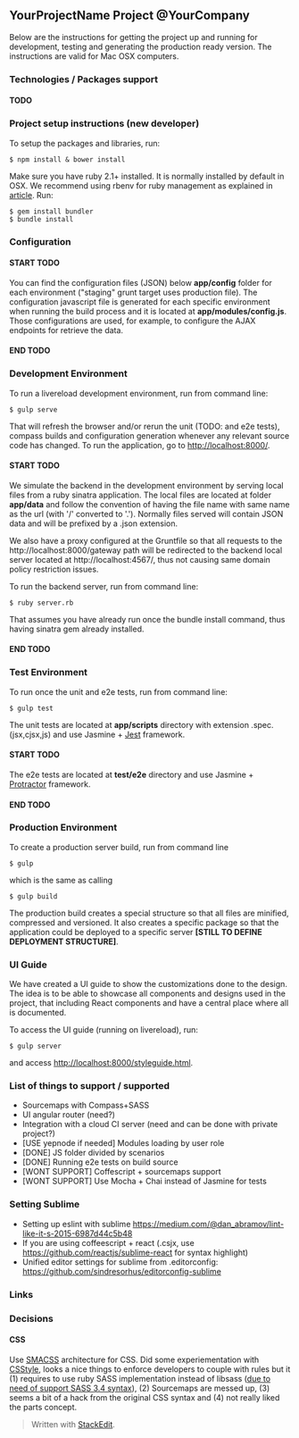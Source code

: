 ## YourProjectName Project @YourCompany

Below are the instructions for getting the project up and running for development, testing and generating the production ready version. The instructions are valid for Mac OSX computers.

### Technologies / Packages support

#### TODO

### Project setup instructions (new developer)

To setup the packages and libraries, run:

```
$ npm install & bower install
```

Make sure you have ruby 2.1+ installed. It is normally installed by default in OSX.
We recommend using rbenv for ruby management as explained in [article](http://robots.thoughtbot.com/using-rbenv-to-manage-rubies-and-gems). Run:

```
$ gem install bundler
$ bundle install
```

### Configuration

#### START TODO
You can find the configuration files (JSON) below **app/config** folder for each environment ("staging" grunt target uses production file). The configuration javascript file is generated for each specific environment when running the build process and it is located at **app/modules/config.js**. Those configurations are used, for example, to configure the AJAX endpoints for retrieve the data. 
#### END TODO

### Development Environment

To run a livereload development environment, run from command line:

```
$ gulp serve
```

That will refresh the browser and/or rerun the unit (TODO: and e2e tests), compass builds and configuration generation whenever any relevant source code has changed. To run the application, go to <http://localhost:8000/>.

#### START TODO
We simulate the backend in the development environment by serving local files from a ruby sinatra application. The local files are located at folder **app/data** and follow the convention of having the file name with same name as the url (with '/' converted to '.'). Normally files served will contain JSON data and will be prefixed by a .json extension.

We also have a proxy configured at the Gruntfile so that all requests to the http://localhost:8000/gateway path will be redirected to the backend local server located at http://localhost:4567/, thus not causing same domain policy restriction issues.

To run the backend server, run from command line:

```
$ ruby server.rb
```

That assumes you have already run once the bundle install command, thus having sinatra gem already installed.
#### END TODO

### Test Environment

To run once the unit and e2e tests, run from command line:

```
$ gulp test
```

The unit tests are located at **app/scripts** directory with extension .spec.(jsx,cjsx,js) and use Jasmine + [Jest](https://facebook.github.io/jest/) framework.

#### START TODO
The e2e tests are located at **test/e2e** directory and use Jasmine + [Protractor](https://github.com/angular/protractor) framework.
#### END TODO

### Production Environment

To create a production server build, run from command line

```
$ gulp
```

which is the same as calling

```
$ gulp build
```

The production build creates a special structure so that all files are minified, compressed and versioned. It also creates a specific package so that the application could be deployed to a specific server **[STILL TO DEFINE DEPLOYMENT STRUCTURE]**.

### UI Guide

We have created a UI guide to show the customizations done to the design. The idea is to be able to showcase all components and designs used in the project, that including React components and have a central place where all is documented.

To access the UI guide (running on livereload), run:
```
$ gulp server
```
and access <http://localhost:8000/styleguide.html>.

### List of things to support / supported

+ Sourcemaps with Compass+SASS
+ UI angular router (need?)
+ Integration with a cloud CI server (need and can be done with private project?)
+ [USE yepnode if needed] Modules loading by user role
+ [DONE] JS folder divided by scenarios
+ [DONE] Running e2e tests on build source
+ [WONT SUPPORT] Coffescript + sourcemaps support
+ [WONT SUPPORT] Use Mocha + Chai instead of Jasmine for tests

### Setting Sublime

* Setting up eslint with sublime <https://medium.com/@dan_abramov/lint-like-it-s-2015-6987d44c5b48>
* If you are using coffeescript + react (.csjx, use <https://github.com/reactjs/sublime-react> for syntax highlight)
* Unified editor settings for sublime from .editorconfig: <https://github.com/sindresorhus/editorconfig-sublime>

### Links

### Decisions
#### CSS
Use [SMACSS](https://smacss.com/) architecture for CSS. Did some experiementation with [CSStyle](http://csstyle.io), looks a nice things to enforce developers to couple with rules but it (1) requires to use ruby SASS implementation instead of libsass ([due to need of support SASS 3.4 syntax](https://github.com/geddski/csstyle/issues/28)), (2) Sourcemaps are messed up, (3) seems a bit of a hack from the original CSS syntax and (4) not really liked the parts concept.

> Written with [StackEdit](https://stackedit.io/).
